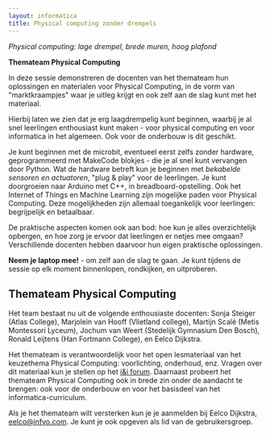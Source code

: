 ```yaml
---
layout: informatica
title: Physical computing zonder drempels
---
```


*Physical computing: lage drempel, brede muren, hoog plafond*

**Themateam Physical Computing**

In deze sessie demonstreren de docenten van het themateam hun oplossingen en
materialen voor Physical Computing, in de vorm van "marktkraampjes"
waar je uitleg krijgt en ook zelf aan de slag kunt met het materiaal.

Hierbij laten we zien dat je erg laagdrempelig kunt beginnen,
waarbij je al snel leerlingen enthousiast kunt maken - 
voor physical computing en voor informatica in het algemeen.
Ook voor de onderbouw is dit geschikt.

Je kunt beginnen met de microbit, eventueel eerst zelfs zonder hardware,
geprogrammeerd met MakeCode blokjes - die je al snel kunt vervangen door Python.
Wat de hardware betreft kun je beginnen met *bekabelde sensoren en actuatoren*, 
"plug & play" voor de leerlingen.
Je kunt doorgroeien naar Arduino met C++, in breadboard-opstelling.
Ook het Internet of Things en Machine Learning zijn mogelijke paden
voor Physical Computing.
Deze mogelijkheden zijn allemaal toegankelijk voor leerlingen:
begrijpelijk en betaalbaar.

De praktische aspecten komen ook aan bod: hoe kun je alles overzichtelijk
opbergen, en hoe zorg je ervoor dat leerlingen er netjes mee omgaan?
Verschillende docenten hebben daarvoor hun eigen praktische oplossingen.

**Neem je laptop mee!** - om zelf aan de slag te gaan. 
Je kunt tijdens de sessie op elk moment binnenlopen, rondkijken, en uitproberen.

## Themateam Physical Computing

Het team bestaat nu uit de volgende enthousiaste docenten: Sonja Steiger (Atlas College),
Marjolein van Hooff (Vlietland college), Martijn Scalé (Metis Montessori Lyceum),
Jochum van Weert (Stedelijk Gymnasium Den Bosch), Ronald Leijtens (Han Fortmann College),
en Eelco Dijkstra.

Het themateam is verantwoordelijk voor het open lesmateriaal van het keuzethema
Physical Computing: voorlichting, onderhoud, enz. 
Vragen over dit materiaal kun je stellen op het
[i&i forum](https://forum.ieni.org).
Daarnaast probeert het themateam Physical Computing ook in brede zin onder de
aandacht te brengen: ook voor de onderbouw en voor het basisdeel van het
informatica-curriculum.

Als je het themateam wilt versterken kun je je aanmelden bij Eelco Dijkstra, 
eelco@infvo.com.
Je kunt je ook opgeven als lid van de gebruikersgroep.

